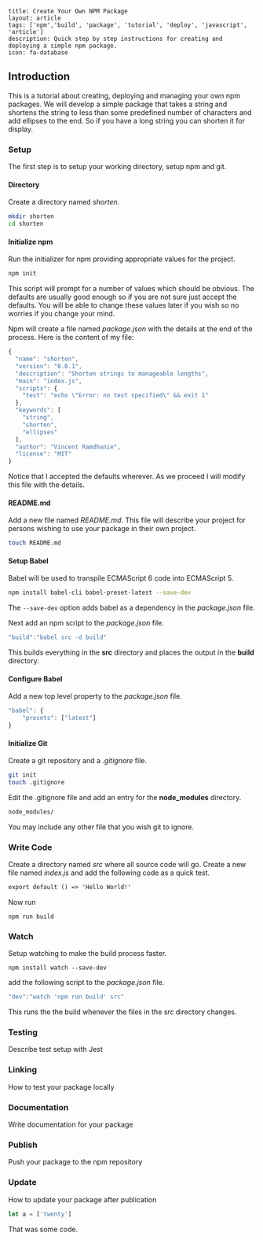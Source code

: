 ```
title: Create Your Own NPM Package
layout: article
tags: ['npm','build', 'package', 'tutorial', 'deploy', 'javascript', 'article']
description: Quick step by step instructions for creating and deploying a simple npm package.
icon: fa-database
```

## Introduction
This is a tutorial about creating, deploying and managing your own npm packages. 
We will develop a simple package that takes a string and shortens the string to less
than some predefined number of characters and add ellipses to the end. So if you
have a long string you can shorten it for display.

### Setup
The first step is to setup your working directory, setup npm and git. 

#### Directory
Create a directory named _shorten_.

``` bash
mkdir shorten
cd shorten
```

#### Initialize npm
Run the initializer for npm providing appropriate values for the project.

``` bash
npm init
```

This script will prompt for a number of values which should be obvious. 
The defaults are usually good enough so if you are not sure just accept the defaults. 
You will be able to change these values later
if you wish so no worries if you change your mind.

Npm will create a file named _package.json_ with the details at the end of the process. Here is
the content of my file:

``` javascript
{
  "name": "shorten",
  "version": "0.0.1",
  "description": "Shorten strings to manageable lengths",
  "main": "index.js",
  "scripts": {
    "test": "echo \"Error: no test specified\" && exit 1"
  },
  "keywords": [
    "string",
    "shorten",
    "ellipses"
  ],
  "author": "Vincent Ramdhanie",
  "license": "MIT"
}
```
Notice that I accepted the defaults wherever. As we proceed I will modify this file
with the details.

#### README.md
Add a new file named _README.md_. This file will describe your project for persons
wishing to use your package in their own project.

``` bash
touch README.md
```

#### Setup Babel
Babel will be used to transpile ECMAScript 6 code into ECMAScript 5.

```bash
npm install babel-cli babel-preset-latest --save-dev
```

The `--save-dev` option adds babel as a dependency in the _package.json_ file.

Next add an npm script to the _package.json_ file.

```javascript
"build":"babel src -d build"
```
This builds everything in the __src__ directory and places the output in the __build__ directory.

#### Configure Babel
Add a new top level property to the _package.json_ file.

``` javascript
"babel": {
    "presets": ["latest"]
}
```

#### Initialize Git
Create a git repository and a _.gitignore_ file.

``` bash
git init
touch .gitignore
```

Edit the .gitignore file and add an entry for the __node_modules__ directory.

``` bash
node_modules/
```
You may include any other file that you wish git to ignore.


### Write Code
Create a directory named _src_ where all source code will go. Create a new file named 
_index.js_ and add the following code as a quick test.

```javascript1.6
export default () => 'Hello World!'
```

Now run 
```npm
npm run build
```

### Watch
Setup watching to make the build process faster.

```npm
npm install watch --save-dev
```

add the following script to the _package.json_ file.

```javascript
"dev":"watch 'npm run build' src"
```

This runs the the build whenever the files in the _src_ directory changes.

### Testing
Describe test setup with Jest

### Linking
How to test your package locally

### Documentation
Write documentation for your package

### Publish
Push your package to the npm repository

### Update
How to update your package after publication


```javascript
let a = ['twenty']
```
That was some code.